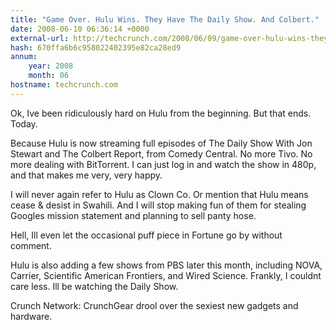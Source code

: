```yaml
---
title: "Game Over. Hulu Wins. They Have The Daily Show. And Colbert."
date: 2008-06-10 06:36:14 +0000
external-url: http://techcrunch.com/2008/06/09/game-over-hulu-wins-they-have-the-daily-show-and-colbert/
hash: 670ffa6b6c958022402395e82ca28ed9
annum:
    year: 2008
    month: 06
hostname: techcrunch.com
---
```


Ok, Ive been ridiculously hard on Hulu from the beginning. But that ends. Today. 

Because Hulu is now streaming full episodes of The Daily Show With Jon Stewart and The Colbert Report, from Comedy Central. No more Tivo. No more dealing with BitTorrent. I can just log in and watch the show in 480p, and that makes me very, very happy.

I will never again refer to Hulu as Clown Co. Or mention that Hulu means cease & desist in Swahili. And I will stop making fun of them for stealing Googles mission statement and planning to sell panty hose.

Hell, Ill even let the occasional puff piece in Fortune go by without comment.

Hulu is also adding a few shows from PBS later this month, including NOVA, Carrier, Scientific American Frontiers, and Wired Science. Frankly, I couldnt care less. Ill be watching the Daily Show.

Crunch Network:  CrunchGear drool over the sexiest new gadgets and hardware.
